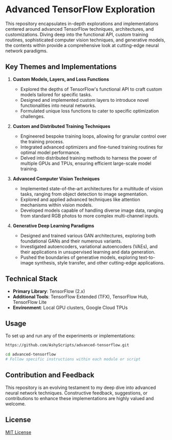 # Advanced TensorFlow Exploration

This repository encapsulates in-depth explorations and implementations centered around advanced TensorFlow techniques, architectures, and customizations. Diving deep into the functional API, custom training routines, sophisticated computer vision techniques, and generative models, the contents within provide a comprehensive look at cutting-edge neural network paradigms.

## Key Themes and Implementations

1. **Custom Models, Layers, and Loss Functions**
   - Explored the depths of TensorFlow's functional API to craft custom models tailored for specific tasks.
   - Designed and implemented custom layers to introduce novel functionalities into neural networks.
   - Formulated unique loss functions to cater to specific optimization challenges.

2. **Custom and Distributed Training Techniques**
   - Engineered bespoke training loops, allowing for granular control over the training process.
   - Integrated advanced optimizers and fine-tuned training routines for optimal model performance.
   - Delved into distributed training methods to harness the power of multiple GPUs and TPUs, ensuring efficient large-scale model training.

3. **Advanced Computer Vision Techniques**
   - Implemented state-of-the-art architectures for a multitude of vision tasks, ranging from object detection to image segmentation.
   - Explored and applied advanced techniques like attention mechanisms within vision models.
   - Developed models capable of handling diverse image data, ranging from standard RGB photos to more complex multi-channel inputs.

4. **Generative Deep Learning Paradigms**
   - Designed and trained various GAN architectures, exploring both foundational GANs and their numerous variants.
   - Investigated autoencoders, variational autoencoders (VAEs), and their applications in unsupervised learning and data generation.
   - Pushed the boundaries of generative models, exploring text-to-image synthesis, style transfer, and other cutting-edge applications.

## Technical Stack

- **Primary Library**: TensorFlow (2.x)
- **Additional Tools**: TensorFlow Extended (TFX), TensorFlow Hub, TensorFlow Lite
- **Environment**: Local GPU clusters, Google Cloud TPUs

## Usage

To set up and run any of the experiments or implementations:
```bash
https://github.com/AshyScripts/advanced-tensorflow.git

cd advanced-tensorflow
# Follow specific instructions within each module or script
```

## Contribution and Feedback

This repository is an evolving testament to my deep dive into advanced neural network techniques. Constructive feedback, suggestions, or contributions to enhance these implementations are highly valued and welcome.

## License

[MIT License](LICENSE)
